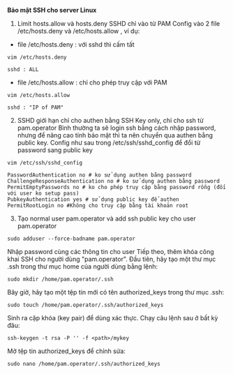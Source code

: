 **Bảo mật SSH cho server Linux**

1. Limit hosts.allow và hosts.deny SSHD chỉ vào từ PAM
Config vào 2 file /etc/hosts.deny và /etc/hosts.allow , ví dụ:
- file /etc/hosts.deny : với sshd thì cấm tất
```
vim /etc/hosts.deny
```
```
sshd : ALL
```
- file /etc/hosts.allow : chỉ cho phép truy cập với PAM
```
vim /etc/hosts.allow
```
```
sshd : "IP of PAM"
```
2. SSHD giới hạn chỉ cho authen bằng SSH Key only, chỉ cho ssh từ pam.operator
Bình thường ta sẽ login ssh bằng cách nhập password, nhưng để nâng cao tính bảo mật thì ta nên chuyển qua authen bằng public key. Config như sau trong /etc/ssh/sshd_config để đổi từ password sang public key
```
vim /etc/ssh/sshd_config
```
```
PasswordAuthentication no # ko sử dụng authen bằng password
ChallengeResponseAuthentication no # ko sử dụng authen bằng password
PermitEmptyPasswords no # ko cho phép truy cập bằng password rỗng (đối với user ko setup pass)
PubkeyAuthentication yes # sử dụng public key để authen
PermitRootLogin no #Không cho truy cập bằng tài khoản root
```
3. Tạo normal user pam.operator  và add ssh public key cho user pam.operator
```
sudo adduser --force-badname pam.operator
```
Nhập password cùng các thông tin cho user
Tiếp theo, thêm khóa công khai SSH cho người dùng "pam.operator". Đầu tiên, hãy tạo một thư mục .ssh trong thư mục home của người dùng bằng lệnh:
```
sudo mkdir /home/pam.operator/.ssh
```
Bây giờ, hãy tạo một tệp tin mới có tên authorized_keys trong thư mục .ssh:
```
sudo touch /home/pam.operator/.ssh/authorized_keys
```
Sinh ra cặp khóa (key pair) để dùng xác thực. Chạy câu lệnh sau ở bất kỳ đâu:
```
ssh-keygen -t rsa -P '' -f <path>/mykey
```
Mở tệp tin authorized_keys để chỉnh sửa:
```
sudo nano /home/pam.operator/.ssh/authorized_keys
```
